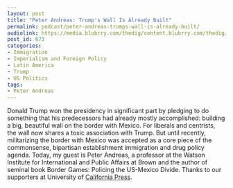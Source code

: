 ```yaml
---
layout: post
title: "Peter Andreas: Trump's Wall Is Already Built"
permalink: podcast/peter-andreas-trumps-wall-is-already-built/
audiolink: https://media.blubrry.com/thedig/content.blubrry.com/thedig/The_Dig_-_EP_28_-_Andreas.mp3
post_id: 673
categories: 
- Immigration
- Imperialism and Foreign Policy
- Latin America
- Trump
- US Politics
tags: 
- Peter Andreas
---
```


Donald Trump won the presidency in significant part by pledging to do something that his predecessors had already mostly accomplished: building a big, beautiful wall on the border with Mexico. For liberals and centrists, the wall now shares a toxic association with Trump. But until recently, militarizing the border with Mexico was accepted as a core piece of the commonsense, bipartisan establishment immigration and drug policy agenda. Today, my guest is Peter Andreas, a professor at the Watson Institute for International and Public Affairs at Brown and the author of seminal book Border Games: Policing the US-Mexico Divide. Thanks to our supporters at University of [California Press](https://www.ucpress.edu).
